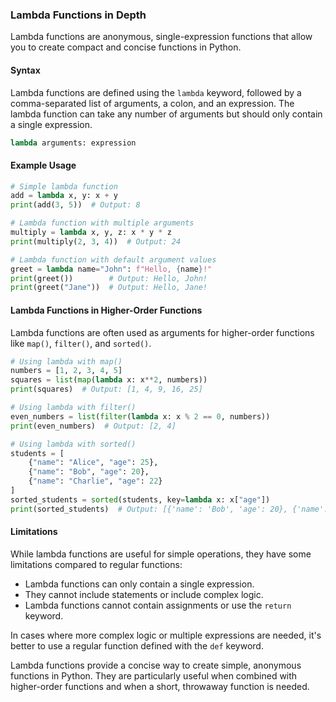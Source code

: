 ### Lambda Functions in Depth

Lambda functions are anonymous, single-expression functions that allow you to create compact and concise functions in Python.

#### Syntax

Lambda functions are defined using the `lambda` keyword, followed by a comma-separated list of arguments, a colon, and an expression. The lambda function can take any number of arguments but should only contain a single expression.

```python
lambda arguments: expression
```

#### Example Usage

```python
# Simple lambda function
add = lambda x, y: x + y
print(add(3, 5))  # Output: 8

# Lambda function with multiple arguments
multiply = lambda x, y, z: x * y * z
print(multiply(2, 3, 4))  # Output: 24

# Lambda function with default argument values
greet = lambda name="John": f"Hello, {name}!"
print(greet())        # Output: Hello, John!
print(greet("Jane"))  # Output: Hello, Jane!
```

#### Lambda Functions in Higher-Order Functions

Lambda functions are often used as arguments for higher-order functions like `map()`, `filter()`, and `sorted()`.

```python
# Using lambda with map()
numbers = [1, 2, 3, 4, 5]
squares = list(map(lambda x: x**2, numbers))
print(squares)  # Output: [1, 4, 9, 16, 25]

# Using lambda with filter()
even_numbers = list(filter(lambda x: x % 2 == 0, numbers))
print(even_numbers)  # Output: [2, 4]

# Using lambda with sorted()
students = [
    {"name": "Alice", "age": 25},
    {"name": "Bob", "age": 20},
    {"name": "Charlie", "age": 22}
]
sorted_students = sorted(students, key=lambda x: x["age"])
print(sorted_students)  # Output: [{'name': 'Bob', 'age': 20}, {'name': 'Charlie', 'age': 22}, {'name': 'Alice', 'age': 25}]
```

#### Limitations

While lambda functions are useful for simple operations, they have some limitations compared to regular functions:

- Lambda functions can only contain a single expression.
- They cannot include statements or include complex logic.
- Lambda functions cannot contain assignments or use the `return` keyword.

In cases where more complex logic or multiple expressions are needed, it's better to use a regular function defined with the `def` keyword.

Lambda functions provide a concise way to create simple, anonymous functions in Python. They are particularly useful when combined with higher-order functions and when a short, throwaway function is needed.

